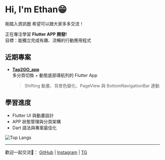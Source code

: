 # Hi, I'm Ethan😁
剛踏入資訊圈 希望可以跟大家多多交流！

正在專注學習 **Flutter APP 開發!**  
目標：能獨立完成有趣、流暢的行動應用程式

## 近期專案
- **[Tap2GO_app](https://github.com/Dethanev/Tap2Go_app)**  
  多分頁切換 + 動態底部導航列的 Flutter App  
  > Shifting 動畫、背景色變化、PageView 與 BottomNavigationBar 連動

## 學習進度
- Flutter UI 與動畫設計
- APP 狀態管理與分頁架構
- Dart 語法與專案最佳化

![Top Langs](https://github-readme-stats.vercel.app/api/top-langs/?username=Dethanev&layout=compact&theme=tokyonight)

---

歡迎一起交流🙏：
[GitHub](https://github.com/Dethanev) | [Instagram](https://www.instagram.com/fiscal_666/?hl=zh-tw) | [TG](t.me/Dethanev)

